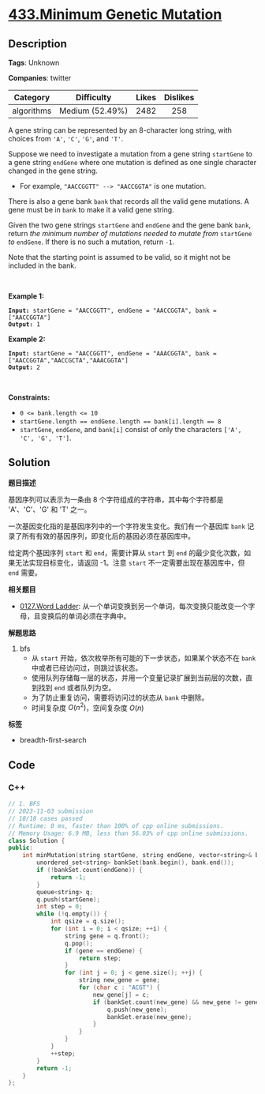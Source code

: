 # [433.Minimum Genetic Mutation](https://leetcode.com/problems/minimum-genetic-mutation/description/)

## Description

**Tags**: Unknown

**Companies**: twitter

|  Category  |   Difficulty    | Likes | Dislikes |
| :--------: | :-------------: | :---: | :------: |
| algorithms | Medium (52.49%) | 2482  |   258    |

<p>A gene string can be represented by an 8-character long string, with choices from <code>&#39;A&#39;</code>, <code>&#39;C&#39;</code>, <code>&#39;G&#39;</code>, and <code>&#39;T&#39;</code>.</p>
<p>Suppose we need to investigate a mutation from a gene string <code>startGene</code> to a gene string <code>endGene</code> where one mutation is defined as one single character changed in the gene string.</p>
<ul>
  <li>For example, <code>&quot;AACCGGTT&quot; --&gt; &quot;AACCGGTA&quot;</code> is one mutation.</li>
</ul>
<p>There is also a gene bank <code>bank</code> that records all the valid gene mutations. A gene must be in <code>bank</code> to make it a valid gene string.</p>
<p>Given the two gene strings <code>startGene</code> and <code>endGene</code> and the gene bank <code>bank</code>, return <em>the minimum number of mutations needed to mutate from </em><code>startGene</code><em> to </em><code>endGene</code>. If there is no such a mutation, return <code>-1</code>.</p>
<p>Note that the starting point is assumed to be valid, so it might not be included in the bank.</p>
<p>&nbsp;</p>
<p><strong class="example">Example 1:</strong></p>
<pre><code><strong>Input:</strong> startGene = &quot;AACCGGTT&quot;, endGene = &quot;AACCGGTA&quot;, bank = [&quot;AACCGGTA&quot;]
<strong>Output:</strong> 1</code></pre>
<p><strong class="example">Example 2:</strong></p>
<pre><code><strong>Input:</strong> startGene = &quot;AACCGGTT&quot;, endGene = &quot;AAACGGTA&quot;, bank = [&quot;AACCGGTA&quot;,&quot;AACCGCTA&quot;,&quot;AAACGGTA&quot;]
<strong>Output:</strong> 2</code></pre>
<p>&nbsp;</p>
<p><strong>Constraints:</strong></p>
<ul>
  <li><code>0 &lt;= bank.length &lt;= 10</code></li>
  <li><code>startGene.length == endGene.length == bank[i].length == 8</code></li>
  <li><code>startGene</code>, <code>endGene</code>, and <code>bank[i]</code> consist of only the characters <code>[&#39;A&#39;, &#39;C&#39;, &#39;G&#39;, &#39;T&#39;]</code>.</li>
</ul>

## Solution

**题目描述**

基因序列可以表示为一条由 8 个字符组成的字符串，其中每个字符都是 'A'、'C'、'G' 和 'T' 之一。

一次基因变化指的是基因序列中的一个字符发生变化。我们有一个基因库 `bank` 记录了所有有效的基因序列，即变化后的基因必须在基因库中。

给定两个基因序列 `start` 和 `end`，需要计算从 `start` 到 `end` 的最少变化次数，如果无法实现目标变化，请返回 -1。注意 `start` 不一定需要出现在基因库中，但 `end` 需要。

**相关题目**

- [0127.Word Ladder](./0127.word-ladder.md): 从一个单词变换到另一个单词，每次变换只能改变一个字母，且变换后的单词必须在字典中。

**解题思路**

1. bfs
   - 从 `start` 开始，依次枚举所有可能的下一步状态，如果某个状态不在 `bank` 中或者已经访问过，则跳过该状态。
   - 使用队列存储每一层的状态，并用一个变量记录扩展到当前层的次数，直到找到 `end` 或者队列为空。
   - 为了防止重复访问，需要将访问过的状态从 `bank` 中删除。
   - 时间复杂度 $O(n^2)$，空间复杂度 $O(n)$

**标签**

- breadth-first-search

<!-- code start -->
## Code

### C++

```cpp
// 1. BFS
// 2023-11-03 submission
// 18/18 cases passed
// Runtime: 0 ms, faster than 100% of cpp online submissions.
// Memory Usage: 6.9 MB, less than 56.03% of cpp online submissions.
class Solution {
public:
    int minMutation(string startGene, string endGene, vector<string>& bank) {
        unordered_set<string> bankSet(bank.begin(), bank.end());
        if (!bankSet.count(endGene)) {
            return -1;
        }
        queue<string> q;
        q.push(startGene);
        int step = 0;
        while (!q.empty()) {
            int qsize = q.size();
            for (int i = 0; i < qsize; ++i) {
                string gene = q.front();
                q.pop();
                if (gene == endGene) {
                    return step;
                }
                for (int j = 0; j < gene.size(); ++j) {
                    string new_gene = gene;
                    for (char c : "ACGT") {
                        new_gene[j] = c;
                        if (bankSet.count(new_gene) && new_gene != gene) {
                            q.push(new_gene);
                            bankSet.erase(new_gene);
                        }
                    }
                }
            }
            ++step;
        }
        return -1;
    }
};
```

<!-- code end -->
